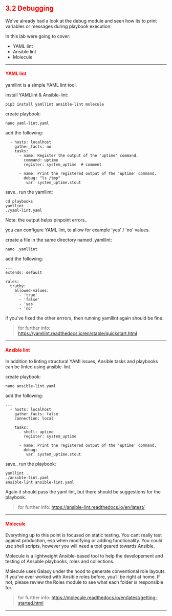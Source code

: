 ## <font color='red'> 3.2 Debugging </font>
We've already had a look at the debug module and seen how its to print variables or messages during playbook execution.

In this lab were going to cover:
* YAML lint
* Ansible lint
* Molecule

---

#### <font color='red'>YAML lint</font>

yamllint is a simple YAML lint tool.

install YAMLlint & Ansible-lint:
```
pip3 install yamllint ansible-lint molecule
```
create playbook:
```
nano yaml-lint.yaml
```
add the following:
```
  - hosts: localhost
    gather_facts: no
    tasks:
      - name: Register the output of the 'uptime' command.
        command: uptime
        register: system_uptime  # comment

      - name: Print the registered output of the 'uptime' command.
        debug: "ls /tmp"
         var: system_uptime.stout
```
save..
run the yamllint:
```
cd playbooks
yamllint .
./yaml-lint.yaml 
```
Note: the output helps pinpoint errors..

you can configure YAML lint, to allow for example 'yes' / 'no' values.

create a file in the same directory named .yamllint:
```
nano .yamllint
```
add the following:
```
---
extends: default

rules:
  truthy:
    allowed-values:
      - 'true'
      - 'false'
      - 'yes'
      - 'no'
```
if you've fixed the other errrors, then running yamllint again should be fine.

  > for further info: https://yamllint.readthedocs.io/en/stable/quickstart.html

---

#### <font color='red'>Ansible lint</font>
In addition to linting structural YAMl issues, Ansible tasks and playbooks can be linted using ansible-lint.

create playbook:
```
nano ansible-lint.yaml
```
add the following:
```
---
  - hosts: localhost
    gather_facts: false
    connection: local

    tasks:
      - shell: uptime
        register: system_uptime

      - name: Print the registered output of the 'uptime' command.
        debug: 
         var: system_uptime.stout
```
save..
run the playbook:
```
yamllint .
./ansible-lint.yaml 
ansible-lint ansible-lint.yaml
```
Again it should pass the yaml lint, but there should be suggestions for the playbook.

  > for further info: https://ansible-lint.readthedocs.io/en/latest/

---

#### <font color='red'>Molecule</font>
Everything up to this point is focused on static testing.  You cant really test against production, esp when modifying or adding functionality.  You could use shell scripts, however you will need a tool geared towards Ansible.  

Molecule is a lightweight Ansible-based tool to help the developement and testing of Ansuble playbooks, roles and collections.  

Molecule uses Galaxy under the hood to generate conventional role layouts. If you’ve ever worked with Ansible roles before, you’ll be right at home. If not, please review the Roles module to see what each folder is responsible for.

  > for further info: https://molecule.readthedocs.io/en/latest/getting-started.html

---